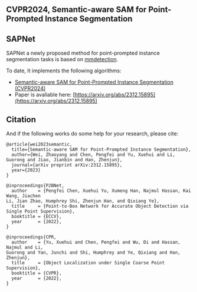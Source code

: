 ## CVPR2024, Semantic-aware SAM for Point-Prompted Instance Segmentation
SAPNet
--------------

SAPNet a newly proposed method for point-prompted instance segmentation tasks is based on [mmdetection](https://github.com/open-mmlab/mmdetection). 

To date, It implements the following algorithms:
* [Semantic-aware SAM for Point-Prompted Instance Segmentation (CVPR2024)](TOV_mmdetection/README.md)
* Paper is avaliable here: [https://arxiv.org/abs/2312.15895](https://arxiv.org/abs/2312.15895)

## Citation

And if the following works do some help for your research, please cite:
```
@article{wei2023semantic,
  title={Semantic-aware SAM for Point-Prompted Instance Segmentation},
  author={Wei, Zhaoyang and Chen, Pengfei and Yu, Xuehui and Li, Guorong and Jiao, Jianbin and Han, Zhenjun},
  journal={arXiv preprint arXiv:2312.15895},
  year={2023}
}
```
```
@inproceedings{P2BNet,
  author    = {Pengfei Chen, Xuehui Yu, Xumeng Han, Najmul Hassan, Kai Wang, Jiachen
Li, Jian Zhao, Humphrey Shi, Zhenjun Han, and Qixiang Ye},
  title     = {Point-to-Box Network for Accurate Object Detection via Single Point Supervision},
  booktitle = {ECCV},
  year      = {2022},
}
```
```
@inproceedings{CPR,
  author    = {Yu, Xuehui and Chen, Pengfei and Wu, Di and Hassan, Najmul and Li,
Guorong and Yan, Junchi and Shi, Humphrey and Ye, Qixiang and Han, Zhenjun},
  title     = {Object Localization under Single Coarse Point Supervision},
  booktitle = {CVPR},
  year      = {2022},
}
```
